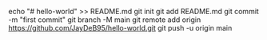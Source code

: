 echo "# hello-world" >> README.md
git init
git add README.md
git commit -m "first commit"
git branch -M main
git remote add origin https://github.com/JayDeB95/hello-world.git
git push -u origin main
